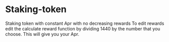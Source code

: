 # Staking-token
Staking token with constant Apr with no decreasing rewards
To edit rewards edit the calculate reward function by dividing 1440 by the number that you choose. This will give you your Apr.
